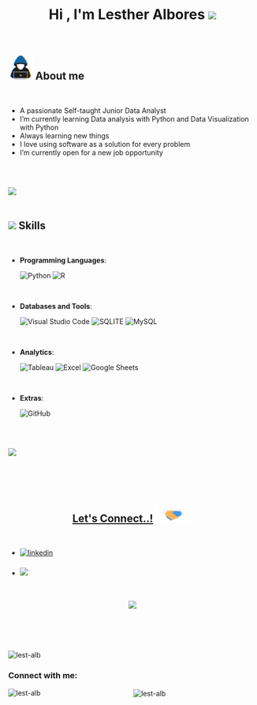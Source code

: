 <h1 align="center"><b>Hi , I'm Lesther Albores </b><img src="https://media.giphy.com/media/hvRJCLFzcasrR4ia7z/giphy.gif" width="35"></h1>



<br>



	
## <picture><img src = "https://github.com/0xAbdulKhalid/0xAbdulKhalid/raw/main/assets/mdImages/about_me.gif" width = 50px></picture> **About me**



<br>

- A passionate Self-taught Junior Data Analyst
- I’m currently learning Data analysis with Python and Data Visualization with Python
- Always learning new things
- I love using software as a solution for every problem 
- I’m currently open for a new job opportunity

<br><br>

<img src="https://user-images.githubusercontent.com/73097560/115834477-dbab4500-a447-11eb-908a-139a6edaec5c.gif"><br><br>

## <img src="https://media2.giphy.com/media/QssGEmpkyEOhBCb7e1/giphy.gif?cid=ecf05e47a0n3gi1bfqntqmob8g9aid1oyj2wr3ds3mg700bl&rid=giphy.gif" width ="25"><b> Skills</b>
<br>

<p align="center">

- **Programming Languages**:
    
    ![Python](https://img.shields.io/badge/Python%20-%2314354C.svg?style=for-the-badge&logo=python&logoColor=white)
    ![R](https://img.shields.io/badge/R-276DC3?style=for-the-badge&logo=r&logoColor=white)
    

<br>   
    
- **Databases and Tools**:
  
   ![Visual Studio Code](https://img.shields.io/badge/Visual_Studio_Code-0078D4?style=for-the-badge&logo=visual%20studio%20code&logoColor=white)
   ![SQLITE](https://img.shields.io/badge/SQLite-07405E?style=for-the-badge&logo=sqlite&logoColor=white)
   ![MySQL](https://img.shields.io/badge/MySQL-00000F?style=for-the-badge&logo=mysql&logoColor=white)

<br>

- **Analytics**:

    ![Tableau](https://img.shields.io/badge/Tableau-E97627?style=for-the-badge&logo=Tableau&logoColor=white)
    ![Excel](https://img.shields.io/badge/Microsoft_Excel-217346?style=for-the-badge&logo=microsoft-excel&logoColor=white)
    ![Google Sheets](https://img.shields.io/badge/Google%20Sheets-34A853?style=for-the-badge&logo=google-sheets&logoColor=white)

<br>




- **Extras**:

    ![GitHub](https://img.shields.io/badge/github-%23121011.svg?style=for-the-badge&logo=github&logoColor=white)   


</p>

<br>
<br>

<img src="https://user-images.githubusercontent.com/73097560/115834477-dbab4500-a447-11eb-908a-139a6edaec5c.gif"><br><br>

<br>


<br>

<div align="center">

<a href="https://github.com/https://github.com/Lest-alb">

## <b> Let's Connect..!</b><img src="https://github.com/0xAbdulKhalid/0xAbdulKhalid/raw/main/assets/mdImages/handshake.gif" width ="80">
<br>
<div align='left'>

<ul>

<li>
<a href="https://www.linkedin.com/in/lesther-albores-0510471a8/" target="_blank">
<img src="https://img.shields.io/badge/linkedin:  Lesther-%2300acee.svg?color=405DE6&style=for-the-badge&logo=linkedin&logoColor=white" alt=linkedin style="margin-bottom: 5px;"/>
</a>
</li>
<br>
<li>
<a href="mailto:lesalbores02@gmail.com" target="_blank">
<img src="https://img.shields.io/badge/gmail:  lesalbores02-%23EA4335.svg?style=for-the-badge&logo=gmail&logoColor=white" t=mail/>
</a>
</li>

<br>
	
</ul>
</div>

<br>
<img src="https://user-images.githubusercontent.com/73097560/115834477-dbab4500-a447-11eb-908a-139a6edaec5c.gif">
<br>
<br>
<br>

<div align='center'>


</div>
<br>
<br>
<p align="left"> <img src="https://komarev.com/ghpvc/?username=lest-alb&label=Profile%20views&color=0e75b6&style=flat" alt="lest-alb" /> </p>

<h3 align="left">Connect with me:</h3>
<p align="left">
</p>

<p><img align="left" src="https://github-readme-stats.vercel.app/api/top-langs?username=lest-alb&show_icons=true&locale=en&layout=compact" alt="lest-alb" /></p>

<p>&nbsp;<img align="center" src="https://github-readme-stats.vercel.app/api?username=lest-alb&show_icons=true&locale=en" alt="lest-alb" /></p>

<br>
<br>






